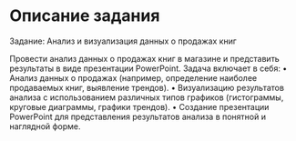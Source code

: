 # Описание задания

Задание: Анализ и визуализация данных о продажах книг

Провести анализ данных о продажах книг в магазине и представить результаты в виде презентации PowerPoint. Задача включает в себя:
•  Анализ данных о продажах (например, определение наиболее продаваемых книг, выявление трендов).
•  Визуализацию результатов анализа с использованием различных типов графиков (гистограммы, круговые диаграммы, графики трендов).
•  Создание презентации PowerPoint для представления результатов анализа в понятной и наглядной форме.
